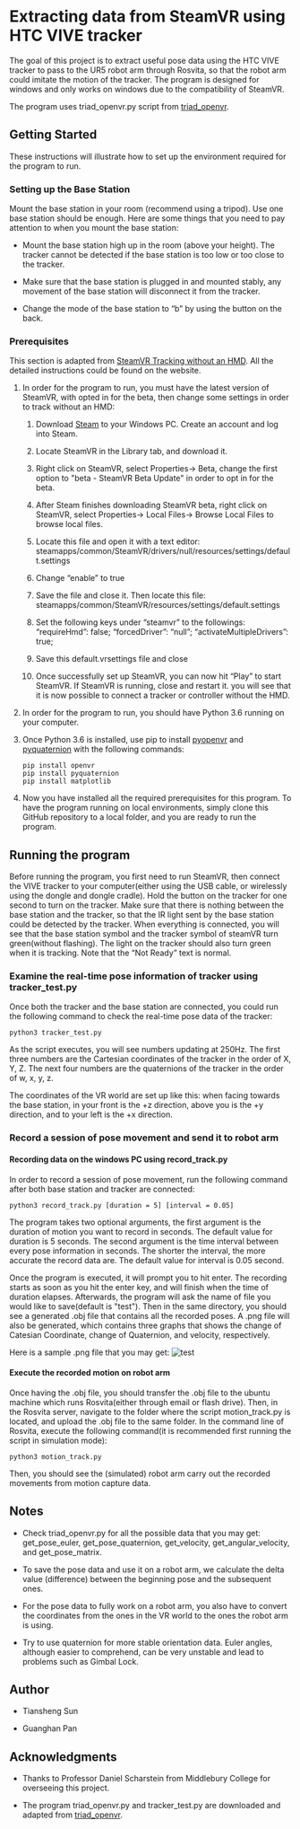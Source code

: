 # Extracting data from SteamVR using HTC VIVE tracker

The goal of this project is to extract useful pose data using the HTC VIVE tracker to pass to the UR5 robot arm through Rosvita, so that the robot arm could imitate the motion of the tracker. The program is designed for windows and only works on windows due to the compatibility of SteamVR.

The program uses triad_openvr.py script from [triad_openvr](https://github.com/TriadSemi/triad_openvr).

## Getting Started

These instructions will illustrate how to set up the environment required for the program to run.

### Setting up the Base Station

Mount the base station in your room (recommend using a tripod). Use one base station should be enough. Here are some things that you need to pay attention to when you mount the base station:

- Mount the base station high up in the room (above your height). The tracker cannot be detected if the base station is too low or too close to the tracker.

- Make sure that the base station is plugged in and mounted stably, any movement of the base station will disconnect it from the tracker.

- Change the mode of the base station to “b” by using the button on the back.

### Prerequisites

This section is adapted from [SteamVR Tracking without an HMD](http://help.triadsemi.com/en/articles/836917-steamvr-tracking-without-an-hmd). All the detailed instructions could be found on the website.

1. In order for the program to run, you must have the latest version of SteamVR, with opted in for the beta, then change some settings in order to track without an HMD:

	1. Download [Steam](https://store.steampowered.com/about/) to your Windows PC. Create an account and log into Steam.  
	1. Locate SteamVR in the Library tab, and download it.
	1. Right click on SteamVR, select Properties-> Beta, change the first option to "beta - SteamVR Beta Update" in order to opt in for the beta.
	1. After Steam finishes downloading SteamVR beta, right click on SteamVR, select Properties-> Local Files-> Browse Local Files to browse local files.
	1. Locate this file and open it with a text editor:
			steamapps/common/SteamVR/drivers/null/resources/settings/default.settings
	1. Change “enable” to true

	1. Save the file and close it. Then locate this file:
			steamapps/common/SteamVR/resources/settings/default.settings

	1. Set the following keys under “steamvr” to the followings:
			“requireHmd”: false;
			“forcedDriver”: “null”;
			“activateMultipleDrivers”: true;
	1. Save this default.vrsettings file and close
	1. Once successfully set up SteamVR, you can now hit “Play” to start SteamVR. If SteamVR is running, close and restart it. you will see that it is now possible to connect a tracker or controller without the HMD.

2. In order for the program to run, you should have Python 3.6 running on your computer.

3. Once Python 3.6 is installed, use pip to install [pyopenvr](https://github.com/cmbruns/pyopenvr) and [pyquaternion](http://kieranwynn.github.io/pyquaternion/) with the following commands:

	```
	pip install openvr
	pip install pyquaternion
	pip install matplotlib
	```

4. Now you have installed all the required prerequisites for this program. To have the program running on local environments, simply clone this GitHub repository to a local folder, and you are ready to run the program.

## Running the program

Before running the program, you first need to run SteamVR, then connect the VIVE tracker to your computer(either using the USB cable, or wirelessly using the dongle and dongle cradle). Hold the button on the tracker for one second to turn on the tracker. Make sure that there is nothing between the base station and the tracker, so that the IR light sent by the base station could be detected by the tracker. When everything is connected, you will see that the base station symbol and the tracker symbol of steamVR turn green(without flashing). The light on the tracker should also turn green when it is tracking. Note that the “Not Ready” text is normal.

### Examine the real-time pose information of tracker using tracker_test.py

Once both the tracker and the base station are connected, you could run the following command to check the real-time pose data of the tracker:

```
python3 tracker_test.py
```

As the script executes, you will see numbers updating at 250Hz. The first three numbers are the Cartesian coordinates of the tracker in the order of X, Y, Z. The next four numbers are the quaternions of the tracker in the order of w, x, y, z.

The coordinates of the VR world are set up like this: when facing towards the base station, in your front is the +z direction, above you is the +y direction, and to your left is the +x direction.

### Record a session of pose movement and send it to robot arm

#### Recording data on the windows PC using record_track.py

In order to record a session of pose movement, run the following command after both base station and tracker are connected:

```
python3 record_track.py [duration = 5] [interval = 0.05]
```

The program takes two optional arguments, the first argument is the duration of motion you want to record in seconds. The default value for duration is 5 seconds. The second argument is the time interval between every pose information in seconds. The shorter the interval, the more accurate the record data are. The default value for interval is 0.05 second.

Once the program is executed, it will prompt you to hit enter. The recording starts as soon as you hit the enter key, and will finish when the time of duration elapses. Afterwards, the program will ask the name of file you would like to save(default is "test"). Then in the same directory, you should see a generated .obj file that contains all the recorded poses. A .png file will also be generated, which contains three graphs that shows the change of Catesian Coordinate, change of Quaternion, and velocity, respectively.

Here is a sample .png file that you may get:
![test](https://user-images.githubusercontent.com/25497706/61661136-6b332b00-ac99-11e9-82f6-07827b5e8a3f.png)


#### Execute the recorded motion on robot arm

Once having the .obj file, you should transfer the .obj file to the ubuntu machine which runs Rosvita(either through email or flash drive). Then, in the Rosvita server, navigate to the folder where the script motion_track.py is located, and upload the .obj file to the same folder. In the command line of Rosvita, execute the following command(it is recommended first running the script in simulation mode):

```
python3 motion_track.py
```

Then, you should see the (simulated) robot arm carry out the recorded movements from motion capture data.

## Notes
- Check triad_openvr.py for all the possible data that you may get: get_pose_euler, get_pose_quaternion, get_velocity, get_angular_velocity, and get_pose_matrix.

- To save the pose data and use it on a robot arm, we calculate the delta value (difference) between the beginning pose and the subsequent ones.

- For the pose data to fully work on a robot arm, you also have to convert the coordinates from the ones in the VR world to the ones the robot arm is using.

- Try to use quaternion for more stable orientation data. Euler angles, although easier to comprehend, can be very unstable and lead to problems such as Gimbal Lock.

## Author

* Tiansheng Sun

* Guanghan Pan

## Acknowledgments

* Thanks to Professor Daniel Scharstein from Middlebury College for overseeing this project.

* The program triad_openvr.py and tracker_test.py are downloaded and adapted from [triad_openvr](https://github.com/TriadSemi/triad_openvr).
